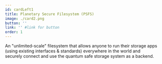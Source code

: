 ```yaml
---
id: cardLeft1
title: Planetary Secure Filesystem (PSFS)
image: ./card2.png
button: ''
link: '' #link for button
order: 1
---
```


An "unlimited-scale" filesystem that allows anyone to run their storage apps (using existing interfaces & standards) everywhere in the world and securely connect and use the quantum safe storage system as a backend.